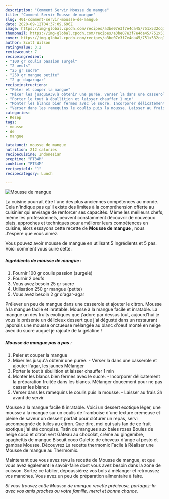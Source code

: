 ```yaml
---
description: "Comment Servir Mousse de mangue"
title: "Comment Servir Mousse de mangue"
slug: 401-comment-servir-mousse-de-mangue
date: 2020-09-12T04:37:09.696Z
image: https://img-global.cpcdn.com/recipes/a3be07e3f7e4da45/751x532cq70/mousse-de-mangue-photo-principale-de-la-recette.jpg
thumbnail: https://img-global.cpcdn.com/recipes/a3be07e3f7e4da45/751x532cq70/mousse-de-mangue-photo-principale-de-la-recette.jpg
cover: https://img-global.cpcdn.com/recipes/a3be07e3f7e4da45/751x532cq70/mousse-de-mangue-photo-principale-de-la-recette.jpg
author: Scott Wilson
ratingvalue: 3.2
reviewcount: 7
recipeingredient:
- "100 gr coulis passion surgel"
- "2 oeufs"
- "25 gr sucre"
- "250 gr mangue petite"
- "2 gr dagaragar"
recipeinstructions:
- "Peler et couper la mangue"
- "Mixer les jusqu&#39;à obtenir une purée. Verser la dans une casserole et ajouter l&#39;agar, les jaunes Mélanger"
- "Porter le tout à ébullition et laisser chauffer 1 min"
- "Monter les blancs bien fermes avec le sucre. Incorporer délicatement la préparation fruitée dans les blancs. Mélanger doucement pour ne pas casser les blancs"
- "Verser dans les ramequins le coulis puis la mousse. Laisser au frais 3h avant de servir"
categories:
- Resep
tags:
- mousse
- de
- mangue

katakunci: mousse de mangue 
nutrition: 212 calories
recipecuisine: Indonesian
preptime: "PT34M"
cooktime: "PT34M"
recipeyield: "1"
recipecategory: Lunch

---
```



![Mousse de mangue](https://img-global.cpcdn.com/recipes/a3be07e3f7e4da45/751x532cq70/mousse-de-mangue-photo-principale-de-la-recette.jpg)

La cuisine pourrait être l'une des plus anciennes compétences au monde. Cela n'indique pas qu'il existe des limites à la compréhension offerte au cuisinier qui envisage de renforcer ses capacités. Même les meilleurs chefs, même les professionnels, peuvent constamment découvrir de nouveaux plats, approches et techniques pour améliorer leurs compétences en cuisine, alors essayons cette recette de <strong> Mousse de mangue </strong>, nous J'espère que vous aimez.

<!--inarticleads1-->

Vous pouvez avoir mousse de mangue en utilisant 5 Ingrédients et 5 pas. Voici comment vous cuire cette.

##### Ingrédients de mousse de mangue :

1. Fournir 100 gr coulis passion (surgelé)
1. Fournir 2 oeufs
1. Vous avez besoin 25 gr sucre
1. Utilisation 250 gr mangue (petite)
1. Vous avez besoin 2 gr d&#39;agar-agar


Prélever un peu de mangue dans une casserole et ajouter le citron. Mousse à la mangue facile et inratable. Mousse à la mangue facile et inratable. La mangue un des fruits exotiques que j&#39;adore par dessus tout, aujourd&#39;hui je vous le présente un délicieux dessert que j&#39;ai dégusté dans un restaurant japonais une mousse onctueuse mélangée au blanc d&#39;oeuf monté en neige avec du sucre auquel je rajoute de la gélatine ! 

<!--inarticleads2-->

##### Mousse de mangue pas à pas :

1. Peler et couper la mangue
1. Mixer les jusqu&#39;à obtenir une purée. - Verser la dans une casserole et ajouter l&#39;agar, les jaunes Mélanger
1. Porter le tout à ébullition et laisser chauffer 1 min
1. Monter les blancs bien fermes avec le sucre. - Incorporer délicatement la préparation fruitée dans les blancs. Mélanger doucement pour ne pas casser les blancs
1. Verser dans les ramequins le coulis puis la mousse. - Laisser au frais 3h avant de servir


Mousse à la mangue facile &amp; inratable. Voici un dessert exotique léger, une mousse à la mangue sur un coulis de framboise d&#39;une texture cremeuse et pleine de saveur un dessert parfait pour clôturer un repas, servi accompagnée de tuiles au citron. Que dire, moi qui suis fan de ce fruit exotique j&#39;ai été conquise. Tatin de mangues aux baies roses Boules de neige coco et citron vert Gâteau au chocolat, crème au gingembre, spaghettis de mangue Biscuit coco Galette de cheveux d&#39;ange al pesto et gambas Mousse. Découvrez La recette thermomix Facile à Réaliser une Mousse de mangue au Thermomix. 

<!--inarticleads1-->

<p>
Maintenant que vous avez revu la recette de Mousse de mangue, et que vous avez également le savoir-faire dont vous avez besoin dans la zone de cuisson. Sortez ce tablier, dépoussiérez vos bols à mélanger et retroussez vos manches. Vous avez un peu de préparation alimentaire à faire.
</p>

<p>
<i>Si vous trouvez cette Mousse de mangue recette précieuse, partagez-la avec vos amis proches ou votre famille, merci et bonne chance.</i>
</p>
